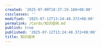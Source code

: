 ```yaml
---
created: '2025-07-09T18:37:19.160+08:00'
cssclasses: ''
modified: '2025-07-12T13:24:48.372+08:00'
permalink: /Cards/知识组块.md
publish: true
published: '2025-07-12T13:24:48.372+08:00'
title: 知识组块
---
```

